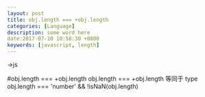 ```yaml
---
layout: post
title: obj.length === +obj.length 
categories: [Language]
description: some word here
date:2017-07-10 10:58:30 +0800
keywords: [javascript, length]
---
```


->js

#obj.length === +obj.length
obj.length === +obj.length 等同于 type obj.length === 'number' && !isNaN(obj.length)
